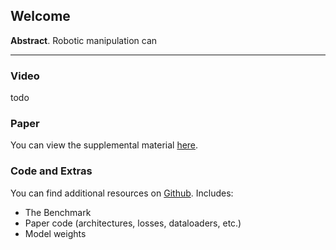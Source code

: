 ## Welcome 

**Abstract**. Robotic manipulation can 

___
### Video

todo

### Paper

You can view the supplemental material [here](https://form2fit.github.io/supplemental.pdf).


### Code and Extras

You can find additional resources on [Github](https://github.com/kevinzakka/form2fit). Includes:  
  

-   The  Benchmark
-   Paper code (architectures, losses, dataloaders, etc.)
-   Model weights

